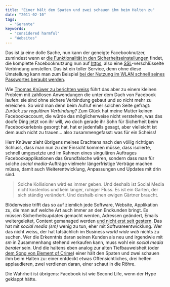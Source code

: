 ```yaml
---
title: "Einer hält den Spaten und zwei schauen ihm beim Halten zu"
date: "2011-02-10"
tags:
  - "Gerante"
keywords:
  - "considered harmful"
  - "Websites"
---
```


Das ist ja eine dolle Sache, nun kann der geneigte Facebooknutzer, zumindest wenn er [die Funktionalität in den Sicherheitseinstellungen](http://www.aptgetupdate.de/2011/02/09/facebook-auf-https-umstellen/) findet, die komplette Facebooknutzung nun auf [https](http://de.wikipedia.org/wiki/Hypertext_Transfer_Protocol_Secure), also eine [SSL](http://de.wikipedia.org/wiki/Secure_Sockets_Layer)\-verschlüsselte Verbindung umstellen. Das ist ein toller Service, denn ohne diese Umstellung kann man zum Beispiel [bei der Nutzung im WLAN schnell seines Passwortes beraubt werden](https://github.com/codebutler/firesheep/downloads "Fireshepp Download").

Wie [Thomas Knüwer zu berichten weiss](http://www.indiskretionehrensache.de/2011/02/social-media-marketing-facebook-https/) führt das aber zu einem kleinen Problem mit zahllosen Anwendungen die unter dem Dach von Facebook laufen: sie sind ohne sichere Verbindung gebaut und so nicht mehr zu erreichen. So wird man denn beim Aufruf einer solchen Seite gefragt: _Zurück zur regulären Verbindung?_ Zum Glück hat meine Mutter keinen Facebookaccount, die würde das möglicherweise nicht verstehen, was das doofe Ding jetzt von ihr will, wo doch gerade ihr Sohn für Sicherheit beim Facebookerlebnis gesorgt hat, hat er jedenfalls gesagt, aber vielleicht ist dem auch nicht zu trauen… also zusammengefasst: was für ein Scheiss!

Herr Knüwer zieht übrigens meines Erachtens nach den völlig richtigen Schluss, dass man nun zu der Einsicht kommen müsse, dass isolierte, schnell umgesetzte und im Rahmen eines singulären Auftrages Facebookapplikationen das Grundfalsche wären, sondern dass man für solche _social media_\-Aufträge vielmehr längerfristige Verträge machen müsse, damit auch Weiterentwicklung, Anpassungen und Updates mit drin sind.

> Solche Kollisionen wird es immer geben. Und deshalb ist Social Media nicht kostenlos und kein langer, ruhiger Fluss. Es ist ein Garten, der sich ständig verändert. Und deshalb einen ewigen Gärtner braucht.

Blöderweise trifft das so auf ziemlich jede Software, Website, Applikation zu, die man auf welche Art auch immer an den Endkunden bringt. Es müssen Sicherheitsupdates gemacht werden, Adressen geändert, Emails weitergeleitet, Content gemanaged werden [und nicht erst seit gestern](http://www.mi.uni-koeln.de/c/mirror/f7alpha1.informatik.fh-muenchen.de/~schieder/programmieren-1-ws96-97/phasenmodell.html#section_5_5_7). Das hat mit _social media (sm)_ wenig zu tun, eher mit Softwareentwicklung. Wer das nicht weiss, der hat tatsächlich im Business _world wide web_ nichts zu suchen. Wer die Erkenntnis daran seinen Kunden als neu und irgendwie mit _sm_ in Zusammenhang stehend verkaufen kann, muss wohl ein _social media berater_ sein. Und die haltens eben analog zur alten Tiefbauweisheit (oder [dem Song von Element of Crime](http://www.free-lyrics.org/Element-Of-Crime/89921-Finger-Weg-Von-Meiner-Paranoia.html)) einer hält den Spaten und zwei schauen ihm beim Halten zu: einer entdeckt etwas Offensichtliches, drei helfen applaudieren, zwei verdienen daran, einer schaut in die Röhre.

Die Wahrheit ist übrigens: Facebook ist wie Second Life, wenn der Hype geklappt hätte.
